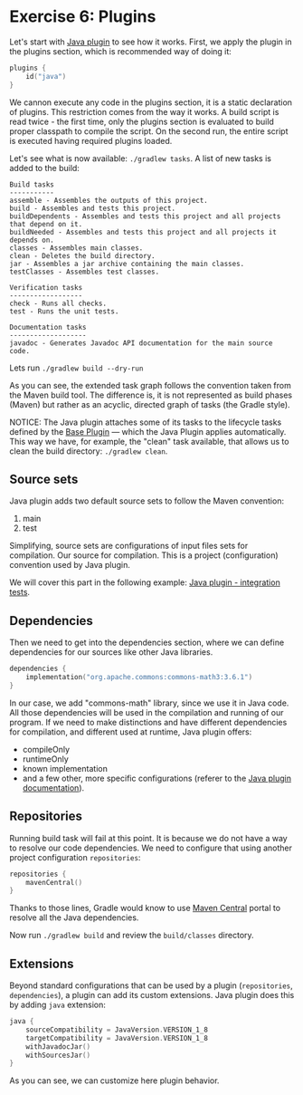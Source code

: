 # Exercise 6: Plugins

Let's start with [Java plugin](https://docs.gradle.org/current/userguide/java_plugin.html) to see how it works. First, we apply the plugin in the plugins section, which is recommended way of doing it:

```kotlin
plugins {
    id("java")
}
```

We cannon execute any code in the plugins section, it is a static declaration of plugins. This restriction comes from the way it works. A build script is read twice - the first time, only the plugins section is evaluated to build proper classpath to compile the script. On the second run, the entire script is executed having required plugins loaded.

Let's see what is now available: `./gradlew tasks`. A list of new tasks is added to the build:

```shell script
Build tasks
-----------
assemble - Assembles the outputs of this project.
build - Assembles and tests this project.
buildDependents - Assembles and tests this project and all projects that depend on it.
buildNeeded - Assembles and tests this project and all projects it depends on.
classes - Assembles main classes.
clean - Deletes the build directory.
jar - Assembles a jar archive containing the main classes.
testClasses - Assembles test classes.

Verification tasks
------------------
check - Runs all checks.
test - Runs the unit tests.

Documentation tasks
-------------------
javadoc - Generates Javadoc API documentation for the main source code.
```

Lets run `./gradlew build --dry-run`

As you can see, the extended task graph follows the convention taken from the Maven build tool. The difference is, it is not represented as build phases (Maven) but rather as an acyclic, directed graph of tasks (the Gradle style).

NOTICE: The Java plugin attaches some of its tasks to the lifecycle tasks defined by the [Base Plugin](https://docs.gradle.org/current/userguide/base_plugin.html#sec:base_tasks) — which the Java Plugin applies automatically. This way we have, for example, the "clean" task available, that allows us to clean the build directory: `./gradlew clean`.

## Source sets

Java plugin adds two default source sets to follow the Maven convention:
1. main
2. test

Simplifying, source sets are configurations of input files sets for compilation. Our source for compilation. This is a project (configuration) convention used by Java plugin.

We will cover this part in the following example: [Java plugin - integration tests](../../exercise-06-plugins-2-int-test/kotlin/README.md).

## Dependencies

Then we need to get into the dependencies section, where we can define dependencies for our sources like other Java libraries.

```kotlin
dependencies {
    implementation("org.apache.commons:commons-math3:3.6.1")
}
```

In our case, we add "commons-math" library, since we use it in Java code. All those dependencies will be used in the compilation and running of our program. If we need to make distinctions and have different dependencies for compilation, and different used at runtime, Java plugin offers:
* compileOnly
* runtimeOnly
* known implementation
* and a few other, more specific configurations (referer to the [Java plugin documentation](https://docs.gradle.org/current/userguide/java_plugin.html#tab:configurations)).

## Repositories

Running build task will fail at this point. It is because we do not have a way to resolve our code dependencies. We need to configure that using another project configuration `repositories`:

```kotlin
repositories {
    mavenCentral()
}
```

Thanks to those lines, Gradle would know to use [Maven Central](https://search.maven.org/) portal to resolve all the Java dependencies.

Now run `./gradlew build` and review the `build/classes` directory.

## Extensions

Beyond standard configurations that can be used by a plugin (`repositories`, `dependencies`), a plugin can add its custom extensions. Java plugin does this by adding `java` extension:

```kotlin
java {
    sourceCompatibility = JavaVersion.VERSION_1_8
    targetCompatibility = JavaVersion.VERSION_1_8
    withJavadocJar()
    withSourcesJar()
}
```

As you can see, we can customize here plugin behavior.
